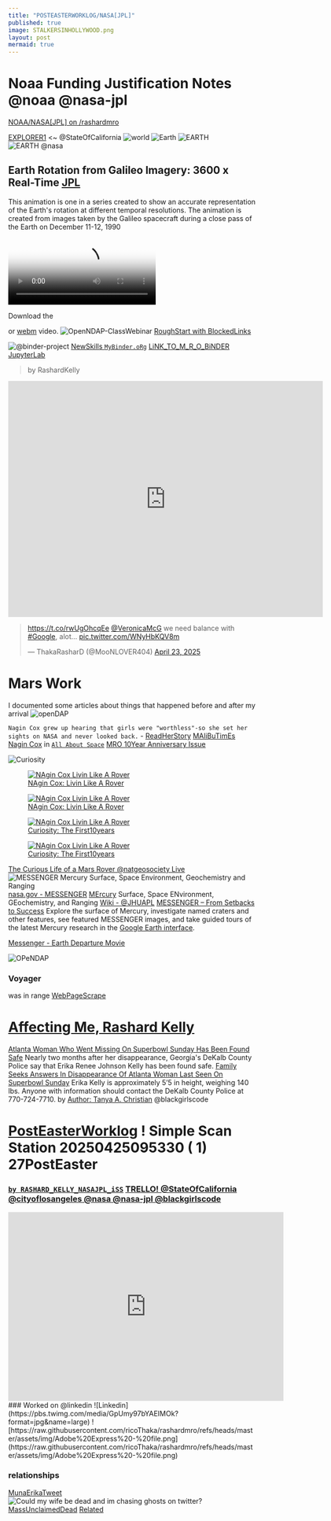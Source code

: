 ```yaml
---
title: "POSTEASTERWORKLOG/NASA[JPL]"
published: true
image: STALKERSINHOLLYWOOD.png
layout: post
mermaid: true
---
```


# Noaa Funding Justification Notes @noaa @nasa-jpl

[NOAA/NASA[JPL] on /rashardmro](https://ricothaka.github.io/rashardmro/2025/04/18/NOAA.html)
<object data="https://epic.gsfc.nasa.gov/" type="text/html" width="100%" height=600px ></object>

[EXPLORER1](https://explorer1.jpl.nasa.gov/) <~ @StateOfCalifornia
![world](https://explorer1.jpl.nasa.gov/assets/images/galleries/1965_TIROS9_NOAA_lib.jpeg) 
![Earth](https://explorer1.jpl.nasa.gov/assets/images/galleries/1966_LOIRP_289764main_GPN-2000-001588_full.jpeg)
![EARTH](https://explorer1.jpl.nasa.gov/assets/images/galleries/1947_316209main_smallsteps-v2_full.jpeg)
![EARTH @nasa](https://www.nasa.gov/wp-content/uploads/2025/04/2025-nasa-earth-day-poster-30x15-print-resolution.jpg)
## Earth Rotation from Galileo Imagery: 3600 x Real-Time [JPL](https://www.jpl.nasa.gov/galileo/index.html)
This animation is one in a series created to show an accurate representation of the Earth's rotation at different temporal resolutions. The animation is created from images taken by the Galileo spacecraft during a close pass of the Earth on December 11-12, 1990
<video controls poster="https://svs.gsfc.nasa.gov/vis/a000000/a001300/a001372/a001372.00095_print.png" >
  <source src="https://svs.gsfc.nasa.gov/vis/a000000/a001300/a001375/a001375.webmhd.webm" type="video/webm" />

  Download the

  or
  <a href="https://svs.gsfc.nasa.gov/vis/a000000/a001300/a001375/a001375.webmhd.webm" type="video/webm" >
webm</a>
  video.
</video>
![OpenNDAP-ClassWebinar](https://www.opendap.org/wp-content/uploads/2024/01/Logo-red-2.png)
[RoughStart with BlockedLinks](https://x.com/MooNLOVER404/status/1915100771559072202)

![@binder-project](https://mybinder.org/static/logo.svg)
[NewSkills `MyBinder.oRg`](https://archive.org/details/screen-recording-2025-04-26-12.15.05-pm)
[LiNK_TO_M_R_O_BiNDER](https://hub.gesis.mybinder.org/user/ricothaka-rashardmro-k2zqcu4h/doc) [JupyterLab ](https://jupyter.org/)
>by RashardKelly
<iframe src="https://archive.org/embed/screen-recording-2025-04-26-12.15.05-pm" width="640" height="480" frameborder="0" webkitallowfullscreen="true" mozallowfullscreen="true" allowfullscreen></iframe>

<blockquote class="twitter-tweet"><p lang="en" dir="ltr"><a href="https://t.co/rwUgOhcqEe">https://t.co/rwUgOhcqEe</a> <a href="https://twitter.com/VeronicaMcG?ref_src=twsrc%5Etfw">@VeronicaMcG</a> we need balance with <a href="https://twitter.com/hashtag/Google?src=hash&amp;ref_src=twsrc%5Etfw">#Google</a>, alot... <a href="https://t.co/WNyHbKQV8m">pic.twitter.com/WNyHbKQV8m</a></p>&mdash; ThakaRasharD (@MooNLOVER404) <a href="https://twitter.com/MooNLOVER404/status/1915103686407417993?ref_src=twsrc%5Etfw">April 23, 2025</a></blockquote> <script async src="https://platform.twitter.com/widgets.js" charset="utf-8"></script>

# Mars Work
I documented some articles about things that happened before and after my arrival 
![openDAP](https://earthdata.nasa.gov/s3fs-public/styles/hds_large/public/2025-04/OPeNDAP_banner_final.png?VersionId=MEsX9pz8FAetXTjWPC3wtEZ15INU16YZ&itok=Rb6Ia-6s)



`Nagin Cox grew up hearing that girls were "worthless"-so she set her sights on NASA and never looked back.` - [ReadHerStory](https://www.jpl.nasa.gov/news/fight-and-flight-one-womans-fearless-journey-to-the-stars/) [MAliBuTimEs](https://malibutimes.com/scientist-engineer-nagin-cox-shares-journey-to-mars-for-the-malibu-library-speaker-series)
[Nagin Cox](https://www.nagincox.org/about) in [`All About Space`](https://onlineobservatory.eu/wp-content/uploads/2021/03/TheHuntForMartianLife.pdf) [MRO 10Year Anniversary Issue](https://onlineobservatory.eu/wp-content/uploads/2021/03/MarsReconnaissanceOrbiter.pdf)


![Curiosity](https://upload.wikimedia.org/wikipedia/commons/6/6f/Perseverance_rover_design.png)

<div class="tupperware" markdown="1">
<figure>
 <a href="https://dn721804.ca.archive.org/0/items/image-01_202504/image-01.png" > 
 <img src="https://dn721804.ca.archive.org/0/items/image-01_202504/image-01.png" alt="NAgin Cox Livin Like A Rover" /> </a>
  <figcaption><a href="https://www.loc.gov/resource/hhh.ca2896.photos/?sp=3"> NAgin Cox: Livin Like A Rover</a></figcaption>
</figure>
  
 <figure>
 <a href="https://dn721804.ca.archive.org/0/items/image-01_202504/image-02.png" > 
 <img src="https://dn721804.ca.archive.org/0/items/image-01_202504/image-02.png" alt="NAgin Cox Livin Like A Rover" /> </a>
  <figcaption><a href="https://www.loc.gov/resource/hhh.ca2896.photos/?sp=3"> NAgin Cox: Livin Like A Rover</a></figcaption>
</figure>

  <figure>
 <a href="https://dn721804.ca.archive.org/0/items/image-01_202504/image-04.png" > 
 <img src="https://dn721804.ca.archive.org/0/items/image-01_202504/image-04.png" alt="NAgin Cox Livin Like A Rover" /> </a>
  <figcaption><a href="https://www.loc.gov/resource/hhh.ca2896.photos/?sp=3"> Curiosity: The First10years</a></figcaption>
</figure>

  <figure>
 <a href="https://dn721804.ca.archive.org/0/items/image-01_202504/image-05.png" > 
 <img src="https://dn721804.ca.archive.org/0/items/image-01_202504/image-05.png" alt="NAgin Cox Livin Like A Rover" /> </a>
  <figcaption><a href="https://mars.nasa.gov/msl/multimedia/raw-images/?order=sol+desc%2Cinstrument_sort+asc%2Csample_type_sort+asc%2C+date_taken+desc&per_page=50&page=0&mission=msl"> Curiosity: The First10years</a></figcaption>
</figure>
 
</div>

[The Curious Life of a Mars Rover  @natgeosociety Live](https://youtu.be/7zpojhD4hpI?si=-UDj3QaGPCAkNXIV)
![MESSENGER Mercury Surface, Space Environment, Geochemistry and Ranging](https://messenger.jhuapl.edu/images/template/messenger_logo.png)
[nasa.gov - MESSENGER](https://science.nasa.gov/mission/messenger/) [MErcury](https://photojournal.jpl.nasa.gov/targetFamily/mercury) Surface, Space ENvironment, GEochemistry, and Ranging [Wiki - @JHUAPL](https://en.wikipedia.org/wiki/Talk:MESSENGER) [MESSENGER – From Setbacks to Success](https://www.nasa.gov/history/messenger-from-setbacks-to-success/) Explore the surface of Mercury, investigate named craters and other features, see featured MESSENGER images, and take guided tours of the latest Mercury research in the [Google Earth interface](https://messenger.jhuapl.edu/Explore/Mercury-Google-Earth.html).

[Messenger - Earth Departure Movie](https://messenger.jhuapl.edu/Explore/media/videos/mdis_depart.mpeg)


![OPeNDAP](https://opendap.github.io/documentation/images/OPeNDAP-Logo-red.svg)



### Voyager
was in range [WebPageScrape](https://codepen.io/ricoThaka/pen/jEOYzbP)

# [Affecting Me, Rashard Kelly](https://about.me/thaka)
[Atlanta Woman Who Went Missing On Superbowl Sunday Has Been Found Safe](https://www.essence.com/news/erika-renee-johnson-kelly-found-georgia/) Nearly two months after her disappearance, Georgia's DeKalb County Police say that Erika Renee Johnson Kelly has been found safe. [Family Seeks Answers In Disappearance Of Atlanta Woman Last Seen On Superbowl Sunday](https://www.essence.com/news/erika-kelly-missing-atlanta-georgia/) Erika Kelly is approximately 5’5 in height, weighing 140 lbs. Anyone with information should contact the DeKalb County Police at 770-724-7710. by [Author: Tanya A. Christian](https://www.essence.com/authors/tanya-christian/) @blackgirlscode


# [PostEasterWorklog](https://1drv.ms/b/c/B42FF3EA85BF1167/EU8din0ZIMdDrj2pa1KlCTMB_AN1PRRAWrOITXyQxHWM0g?e=0nKllQ) ! Simple Scan Station 20250425095330 ( 1) 27PostEaster
### [`by RASHARD_KELLY_NASAJPL_iSS`](https://archive.org/details/@thakaserika_selassie_kelly) [TRELLO! @StateOfCalifornia @cityoflosangeles @nasa @nasa-jpl @blackgirlscode](https://trello.com/c/i5rXqW2d/27-https-archiveorg-details-simple-scan-station-20250425095330-1-27-rashardposteasternisin14worklogfornasajp)
<iframe src="https://archive.org/embed/simple-scan-station-20250425095330-1-27-rashardposteasternisin14worklogfornasajp" width="560" height="384" frameborder="0" webkitallowfullscreen="true" mozallowfullscreen="true" allowfullscreen></iframe>
### Worked on @linkedin
![Linkedin](https://pbs.twimg.com/media/GpUmy97bYAEIMOk?format=jpg&name=large)
![https://raw.githubusercontent.com/ricoThaka/rashardmro/refs/heads/master/assets/img/Adobe%20Express%20-%20file.png](https://raw.githubusercontent.com/ricoThaka/rashardmro/refs/heads/master/assets/img/Adobe%20Express%20-%20file.png)

### relationships

[MunaErikaTweet](https://x.com/RicoThaka/status/1839396394538533341)
![Could my wife be dead and im chasing ghosts on twitter?](https://pbs.twimg.com/media/GpVNPt5bYAc6BJs?format=jpg&name=large)
[MassUnclaimedDead](https://x.com/lacountyme/status/1600983036832534528) [Related](https://x.com/RicoThaka/status/1915522292098195636)